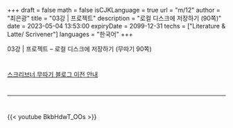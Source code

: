 +++
draft = false
math = false
isCJKLanguage = true
url = "m/12"
author = "최은광"
title = "03강 | 프로젝트"
description = "로컬 디스크에 저장하기 (90쪽)"
date = 2023-05-04 13:53:00
expiryDate = 2099-12-31
techs = ["Literature & Latte/ Scrivener"]
languages = "한국어"
+++

03강 | 프로젝트 – 로컬 디스크에 저장하기 (무따기 90쪽)

<!--more--> 

#

[스크리브너 무따기 블로그 이전 안내](../../docs/scrivener/newsroom/scrivener-notice-01/)

#

---

#

{{< youtube BkbHdwT_OOs >}}

#